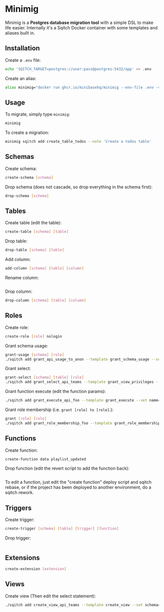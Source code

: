 # Minimig

Minimig is a **Postgres database migration tool** with a simple DSL to make
life easier. Internally it's a Sqitch Docker container with some templates and
aliases built in.

## Installation

Create a `.env` file:

```sh
echo 'SQITCH_TARGET=postgres://user:pass@postgres:5432/app' >> .env
```

Create an alias:

```sh
alias minimig="docker run ghcr.io/minibasehq/minimig --env-file .env -v ./migrations:/repo:rw"
```

## Usage

To migrate, simply type `minimig`:

```sh
minimig
```

To create a migration:

```sh
minimig sqitch add create_table_todos --note 'Create a todos table'
```

## Schemas

Create schema:

```sh
create-schema [schema]
```

Drop schema (does not cascade, so drop everything in the schema first):

```sh
drop-schema [schema]
```

## Tables

Create table (edit the table):

```sh
create-table [schema] [table]
```

Drop table:

```sh
drop-table [schema] [table]
```

Add column:

```sh
add-column [schema] [table] [column]
```

Rename column:

```sh

```

Drop column:

```sh
drop-column [schema] [table] [column]
```

## Roles

Create role:

```sh
create-role [role] nologin
```

Grant schema usage:

```sh
grant-usage [schema] [role]
./sqitch add grant_api_usage_to_anon --template grant_schema_usage --set schema=api --set role=anon --note 'Grant usage on api schema to anon'
```

Grant select:

```sh
grant-select [schema] [table] [role]
./sqitch add grant_select_api_teams --template grant_view_privileges --set type=select --set schema=api --set table=teams --set role=web_user --note 'Grant select on api.teams to web_user'
```

Grant function execute (edit the function params):

```sh
./sqitch add grant_execute_api_foo --template grant_execute --set name=api.login --set role=web_user --note 'Grant execute on api.login to web_user'
```

Grant role membership (i.e. `grant [role] to [role]`.):

```sh
grant [role] [role]
./sqitch add grant_role_membership_foo --template grant_role_membership --set from_role=web_user --set role=authenticator --note 'Grant web_user to authenticator'
```

## Functions

Create function:

```sh
create-function data playlist_updated
```

Drop function (edit the revert script to add the function back):

```sh

```

To edit a function, just edit the "create function" deploy script and sqitch
rebase, or if the project has been deployed to another environment, do a sqitch
rework.

## Triggers

Create trigger:

```sh
create-trigger [schema] [table] [trigger] [function]
```

Drop trigger:

```sh

```

## Extensions

```sh
create-extension [extension]
```

## Views

Create view (Then edit the select statement):

```sh
./sqitch add create_view_api_teams --template create_view --set schema=api --set name=teams --note 'Add api.teams view'
```

```

```

